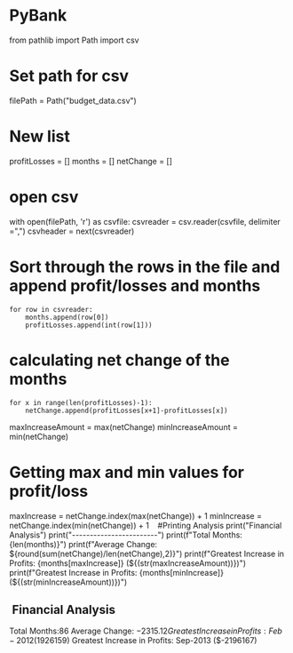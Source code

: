 # PyBank
from pathlib import Path
import csv
​
# Set path for csv
filePath = Path("budget_data.csv")
​
# New list
profitLosses = []
months = []
netChange = []
​
​
# open csv
with open(filePath, 'r') as csvfile:
    csvreader = csv.reader(csvfile, delimiter =",")
    csvheader = next(csvreader)
    
 # Sort through the rows in the file and append profit/losses and months
    for row in csvreader:
        months.append(row[0])
        profitLosses.append(int(row[1]))
        
 # calculating net change of the months
    for x in range(len(profitLosses)-1):
        netChange.append(profitLosses[x+1]-profitLosses[x])
        
maxIncreaseAmount = max(netChange)
minIncreaseAmount = min(netChange)
        
# Getting max and min values for profit/loss 
maxIncrease = netChange.index(max(netChange)) + 1
minIncrease = netChange.index(min(netChange)) + 1
​
​
​
#Printing Analysis
​
print("Financial Analysis")
print("------------------------")
print(f"Total Months:{len(months)}")
print(f"Average Change: ${round(sum(netChange)/len(netChange),2)}")
print(f"Greatest Increase in Profits: {months[maxIncrease]} (${(str(maxIncreaseAmount))})")
print(f"Greatest Increase in Profits: {months[minIncrease]} (${(str(minIncreaseAmount))})")
​
        
​
Financial Analysis
------------------------
Total Months:86
Average Change: $-2315.12
Greatest Increase in Profits: Feb-2012 ($1926159)
Greatest Increase in Profits: Sep-2013 ($-2196167)
